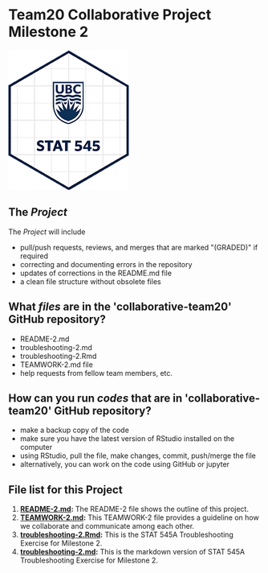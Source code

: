 # Team20 Collaborative Project Milestone 2

<a><img src="/assets/stat545-240x278.png"></a>

## The *_Project_*

The *_Project_* will include

* pull/push requests, reviews, and merges that are marked "(GRADED)" if required
* correcting and documenting errors in the repository
* updates of corrections in the README.md file
* a clean file structure without obsolete files

## What *_files_* are in the 'collaborative-team20' GitHub repository?
* README-2.md
* troubleshooting-2.md
* troubleshooting-2.Rmd
* TEAMWORK-2.md file
* help requests from fellow team members, etc.

## How can you run *_codes_* that are in 'collaborative-team20' GitHub repository?
* make a backup copy of the code
* make sure you have the latest version of RStudio installed on the computer
* using RStudio, pull the file, make changes, commit, push/merge the file
* alternatively, you can work on the code using GitHub or jupyter 

## **File list for this Project**

1. **[README-2.md](https://github.com/stat545ubc-2023/collaborative-team20/blob/main/README-2.md):** The README-2 file shows the outline of this project.
2. **[TEAMWORK-2.md](https://github.com/stat545ubc-2023/collaborative-team20/blob/main/(GRADED)%20TEAMWORK-2.md):** This TEAMWORK-2 file provides a guideline on how we collaborate and communicate among each other.
3. **[troubleshooting-2.Rmd](https://github.com/stat545ubc-2023/collaborative-team20/blob/main/troubleshooting-2.Rmd):** This is the STAT 545A Troubleshooting Exercise for Milestone 2.
4.  **[troubleshooting-2.md](https://github.com/stat545ubc-2023/collaborative-team20/blob/main/troubleshooting-2.md):** This is the markdown version of STAT 545A Troubleshooting Exercise for Milestone 2.
